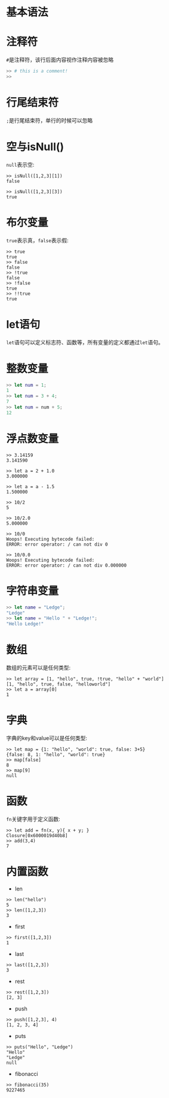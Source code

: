 # 基本语法

# 注释符

`#`是注释符，该行后面内容视作注释内容被忽略

```python
>> # this is a comment!
>>
```

# 行尾结束符

`;`是行尾结束符，单行的时候可以忽略

# 空与isNull()

`null`表示空:

```
>> isNull([1,2,3][1])
false

>> isNull([1,2,3][3])
true
```

# 布尔变量

`true`表示真，`false`表示假:

```
>> true
true
>> false
false
>> !true
false
>> !false
true
>> !!true
true
```

# let语句

`let`语句可以定义标志符、函数等，所有变量的定义都通过`let`语句。

# 整数变量

```swift
>> let num = 1;
1
>> let num = 3 + 4;
7
>> let num = num + 5;
12
```

# 浮点数变量

```
>> 3.14159
3.141590

>> let a = 2 + 1.0
3.000000

>> let a = a - 1.5
1.500000

>> 10/2
5

>> 10/2.0
5.000000

>> 10/0
Woops! Executing bytecode failed:
ERROR: error operator: / can not div 0

>> 10/0.0
Woops! Executing bytecode failed:
ERROR: error operator: / can not div 0.000000
```

# 字符串变量

```swift
>> let name = "Ledge";
"Ledge"
>> let name = "Hello " + "Ledge!";
"Hello Ledge!"
```

# 数组

数组的元素可以是任何类型:

```
>> let array = [1, "hello", true, !true, "hello" + "world"]
[1, "hello", true, false, "helloworld"]
>> let a = array[0]
1
```
# 字典

字典的key和value可以是任何类型:

```
>> let map = {1: "hello", "world": true, false: 3+5}
{false: 8, 1: "hello", "world": true}
>> map[false]
8
>> map[9]
null
```

# 函数

`fn`关键字用于定义函数:

```
>> let add = fn(x, y){ x + y; }
Closure[0x6000019d40b8]
>> add(3,4)
7
```

# 内置函数

- len

```
>> len("hello")
5
>> len([1,2,3])
3
```

- first

```
>> first([1,2,3])
1
```

- last

```
>> last([1,2,3])
3
```

- rest

```
>> rest([1,2,3])
[2, 3]
```

- push

```
>> push([1,2,3], 4)
[1, 2, 3, 4]
```

- puts

```
>> puts("Hello", "Ledge")
"Hello"
"Ledge"
null
```

- fibonacci

```
>> fibonacci(35)
9227465
```